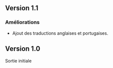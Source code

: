 ## Version 1.1
### Améliorations
- Ajout des traductions anglaises et portugaises.

## Version 1.0
Sortie initiale
